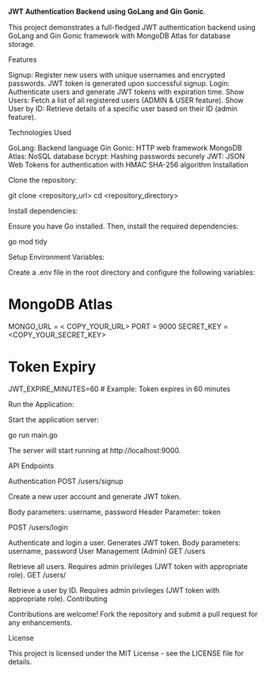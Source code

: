 𝐉𝐖𝐓 𝐀𝐮𝐭𝐡𝐞𝐧𝐭𝐢𝐜𝐚𝐭𝐢𝐨𝐧 𝐁𝐚𝐜𝐤𝐞𝐧𝐝 𝐮𝐬𝐢𝐧𝐠 𝐆𝐨𝐋𝐚𝐧𝐠 𝐚𝐧𝐝 𝐆𝐢𝐧 𝐆𝐨𝐧𝐢𝐜.

This project demonstrates a full-fledged JWT authentication backend using GoLang and Gin Gonic framework with MongoDB Atlas for database storage.

Features

Signup: Register new users with unique usernames and encrypted passwords. JWT token is generated upon successful signup.
Login: Authenticate users and generate JWT tokens with expiration time.
Show Users: Fetch a list of all registered users (ADMIN & USER feature).
Show User by ID: Retrieve details of a specific user based on their ID (admin feature).

Technologies Used

GoLang: Backend language
Gin Gonic: HTTP web framework
MongoDB Atlas: NoSQL database
bcrypt: Hashing passwords securely
JWT: JSON Web Tokens for authentication with HMAC SHA-256 algorithm
Installation

Clone the repository:

git clone <repository_url>
cd <repository_directory>

Install dependencies:

Ensure you have Go installed. Then, install the required dependencies:

go mod tidy


Setup Environment Variables:

Create a .env file in the root directory and configure the following variables:

# MongoDB Atlas
MONGO_URL = < COPY_YOUR_URL>
PORT = 9000
SECRET_KEY = <COPY_YOUR_SECRET_KEY>

# Token Expiry

JWT_EXPIRE_MINUTES=60  # Example: Token expires in 60 minutes


Run the Application:

Start the application server:

go run main.go


The server will start running at http://localhost:9000.

API Endpoints

Authentication
POST /users/signup

Create a new user account and generate JWT token.


Body parameters: username, password
Header Parameter: token

POST /users/login

Authenticate and login a user. Generates JWT token.
Body parameters: username, password
User Management (Admin)
GET /users

Retrieve all users.
Requires admin privileges (JWT token with appropriate role).
GET /users/

Retrieve a user by ID.
Requires admin privileges (JWT token with appropriate role).
Contributing

Contributions are welcome! Fork the repository and submit a pull request for any enhancements.

License

This project is licensed under the MIT License - see the LICENSE file for details.
